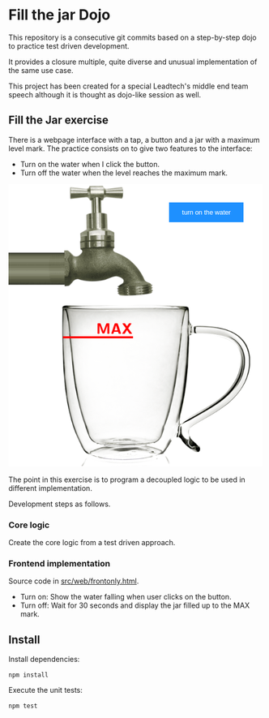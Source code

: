 Fill the jar Dojo
=================

This repository is a consecutive git commits based on a step-by-step dojo to
practice test driven development. 

It provides a closure multiple, quite diverse and unusual implementation of the
same use case.

This project has been created for a special Leadtech's middle end team speech 
although it is thought as dojo-like session as well.

## Fill the Jar exercise ##

There is a webpage interface with a tap, a button and a jar with a maximum level
mark. The practice consists on to give two features to the interface:

* Turn on the water when I click the button.
* Turn off the water when the level reaches the maximum mark.

![Fill the jar](doc/cover.png)

The point in this exercise is to program a decoupled logic to be used in
different implementation.

Development steps as follows.

### Core logic ###

Create the core logic from a test driven approach.

### Frontend implementation ###

Source code in [src/web/frontonly.html](src/web/frontonly.html).

* Turn on: Show the water falling when user clicks on the button.
* Turn off: Wait for 30 seconds and display the jar filled up to the MAX mark.

## Install ##

Install dependencies:

```
npm install
```

Execute the unit tests:

```
npm test
```